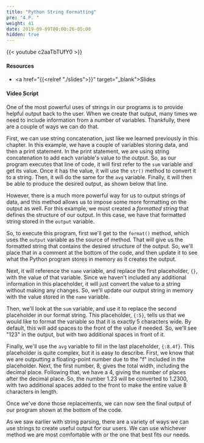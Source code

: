 ```yaml
---
title: "Python String Formatting"
pre: "4.P. "
weight: 41
date: 2019-09-09T00:00:26-05:00
hidden: true
---
```


{{< youtube c2aaTbTUfY0 >}}

#### Resources

* <a href="{{<relref "./slides">}}" target="_blank">Slides</a>

#### Video Script

One of the most powerful uses of strings in our programs is to provide helpful output back to the user. When we create that output, many times we need to include information from a number of variables. Thankfully, there are a couple of ways we can do that.

First, we can use string concatenation, just like we learned previously in this chapter. In this example, we have a couple of variables storing data, and then a print statement. In the print statement, we are using string concatenation to add each variable's value to the output. So, as our program executes that line of code, it will first refer to the `sum` variable and get its value. Once it has the value, it will use the `str()` method to convert it to a string. Then, it will do the same for the `avg` variable. Finally, it will then be able to produce the desired output, as shown below that line.

However, there is a much more powerful way for us to output strings of data, and this method allows us to impose some more formatting on the output as well. For this example, we must created a _formatted string_ that defines the structure of our output. In this case, we have that formatted string stored in the `output` variable.

So, to execute this program, first we'll get to the `format()` method, which uses the `output` variable as the source of method. That will give us the formatted string that contains the desired structure of the output. So, we'll place that in a comment at the bottom of the code, and then update it to see what the Python program stores in memory as it creates the output.

Next, it will reference the `name` variable, and replace the first placeholder, `{}`, with the value of that variable. Since we haven't included any additional information in this placeholder, it will just convert the value to a string without making any changes. So, we'll update our output string in memory with the value stored in the `name` variable.

Then, we'll look at the `sum` variable, and use it to replace the second placeholder in our format string. This placeholder, `{:5}`, tells us that we would like to format the variable so that it is exactly 5 characters wide. By default, this will add spaces to the front of the value if needed. So, we'll see "123" in the output, but with two additional spaces in front of it.

Finally, we'll use the `avg` variable to fill in the last placeholder, `{:8.4f}`. This placeholder is quite complex, but it is easy to describe. First, we know that we are outputting a floating-point number due to the "f" included in the placeholder. Next, the first number, 8, gives the total width, including the decimal place. Following that, we have a 4, giving the number of places after the decimal place. So, the number 1.23 will be converted to 1.2300, with two additional spaces added to the front to make the entire value 8 characters in length.

Once we've done those replacements, we can now see the final output of our program shown at the bottom of the code.

As we saw earlier with string parsing, there are a variety of ways we can use strings to create useful output for our users. We can use whichever method we are most comfortable with or the one that best fits our needs.
